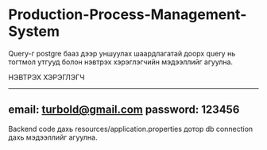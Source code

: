 # Production-Process-Management-System

Query-г postgre бааз дээр уншуулах шаардлагатай доорх query нь тогтмол утгууд болон нэвтрэх хэрэглэгчийн мэдээллийг агуулна.

НЭВТРЭХ ХЭРЭГЛЭГЧ 

-------------------------
email: turbold@gmail.com 
password: 123456
-------------------------

Backend code дахь resources/application.properties дотор db connection дахь мэдээллийг агуулна.
